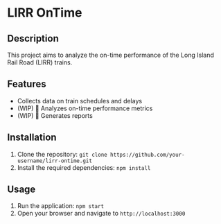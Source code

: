 # LIRR OnTime

## Description

This project aims to analyze the on-time performance of the Long Island Rail Road (LIRR) trains.

## Features

- Collects data on train schedules and delays
- (WIP) 🚧 Analyzes on-time performance metrics
- (WIP) 🚧 Generates reports

## Installation

1. Clone the repository: `git clone https://github.com/your-username/lirr-ontime.git`
2. Install the required dependencies: `npm install`

## Usage

1. Run the application: `npm start`
2. Open your browser and navigate to `http://localhost:3000`
